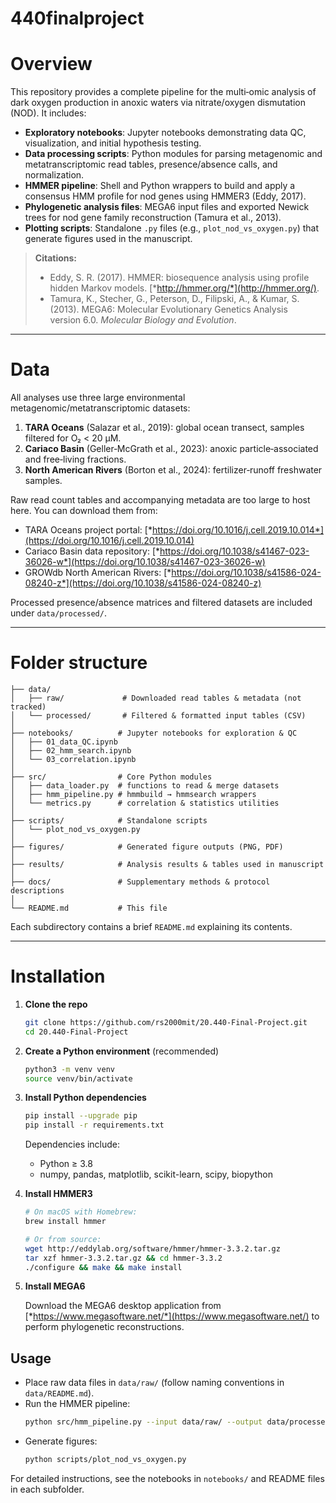# 440finalproject

# Overview

This repository provides a complete pipeline for the multi‑omic analysis of dark oxygen production in anoxic waters via nitrate/oxygen dismutation (NOD). It includes:

- **Exploratory notebooks**: Jupyter notebooks demonstrating data QC, visualization, and initial hypothesis testing.
- **Data processing scripts**: Python modules for parsing metagenomic and metatranscriptomic read tables, presence/absence calls, and normalization.
- **HMMER pipeline**: Shell and Python wrappers to build and apply a consensus HMM profile for nod genes using HMMER3 (Eddy, 2017). 
- **Phylogenetic analysis files**: MEGA6 input files and exported Newick trees for nod gene family reconstruction (Tamura et al., 2013).
- **Plotting scripts**: Standalone `.py` files (e.g., `plot_nod_vs_oxygen.py`) that generate figures used in the manuscript.

> **Citations:**
>
> - Eddy, S. R. (2017). HMMER: biosequence analysis using profile hidden Markov models. [*http://hmmer.org/*](http://hmmer.org/).
> - Tamura, K., Stecher, G., Peterson, D., Filipski, A., & Kumar, S. (2013). MEGA6: Molecular Evolutionary Genetics Analysis version 6.0. *Molecular Biology and Evolution*.

---

# Data

All analyses use three large environmental metagenomic/metatranscriptomic datasets:

1. **TARA Oceans** (Salazar et al., 2019): global ocean transect, samples filtered for O₂ < 20 μM.
2. **Cariaco Basin** (Geller‑McGrath et al., 2023): anoxic particle‐associated and free‐living fractions.
3. **North American Rivers** (Borton et al., 2024): fertilizer‐runoff freshwater samples.

Raw read count tables and accompanying metadata are too large to host here. You can download them from:

- TARA Oceans project portal: [*https://doi.org/10.1016/j.cell.2019.10.014*](https://doi.org/10.1016/j.cell.2019.10.014)
- Cariaco Basin data repository: [*https://doi.org/10.1038/s41467-023-36026-w*](https://doi.org/10.1038/s41467-023-36026-w)
- GROWdb North American Rivers: [*https://doi.org/10.1038/s41586-024-08240-z*](https://doi.org/10.1038/s41586-024-08240-z)

Processed presence/absence matrices and filtered datasets are included under `data/processed/`.

---

# Folder structure

```plaintext
├── data/
│   ├── raw/             # Downloaded read tables & metadata (not tracked)
│   └── processed/       # Filtered & formatted input tables (CSV)
│
├── notebooks/          # Jupyter notebooks for exploration & QC
│   ├── 01_data_QC.ipynb
│   ├── 02_hmm_search.ipynb
│   └── 03_correlation.ipynb
│
├── src/                # Core Python modules
│   ├── data_loader.py  # functions to read & merge datasets
│   ├── hmm_pipeline.py # hmmbuild → hmmsearch wrappers
│   └── metrics.py      # correlation & statistics utilities
│
├── scripts/            # Standalone scripts
│   └── plot_nod_vs_oxygen.py
│
├── figures/            # Generated figure outputs (PNG, PDF)
│
├── results/            # Analysis results & tables used in manuscript
│
├── docs/               # Supplementary methods & protocol descriptions
│
└── README.md           # This file
```

Each subdirectory contains a brief `README.md` explaining its contents.

---

# Installation

1. **Clone the repo**

   ```bash
   git clone https://github.com/rs2000mit/20.440-Final-Project.git
   cd 20.440-Final-Project
   ```

2. **Create a Python environment** (recommended)

   ```bash
   python3 -m venv venv
   source venv/bin/activate
   ```

3. **Install Python dependencies**

   ```bash
   pip install --upgrade pip
   pip install -r requirements.txt
   ```

   Dependencies include:

   - Python ≥ 3.8
   - numpy, pandas, matplotlib, scikit-learn, scipy, biopython

4. **Install HMMER3**

   ```bash
   # On macOS with Homebrew:
   brew install hmmer

   # Or from source:
   wget http://eddylab.org/software/hmmer/hmmer-3.3.2.tar.gz
   tar xzf hmmer-3.3.2.tar.gz && cd hmmer-3.3.2
   ./configure && make && make install
   ```

5. **Install MEGA6**

   Download the MEGA6 desktop application from [*https://www.megasoftware.net/*](https://www.megasoftware.net/) to perform phylogenetic reconstructions.

## Usage

- Place raw data files in `data/raw/` (follow naming conventions in `data/README.md`).
- Run the HMMER pipeline:
  ```bash
  python src/hmm_pipeline.py --input data/raw/ --output data/processed/
  ```
- Generate figures:
  ```bash
  python scripts/plot_nod_vs_oxygen.py
  ```

For detailed instructions, see the notebooks in `notebooks/` and README files in each subfolder.

